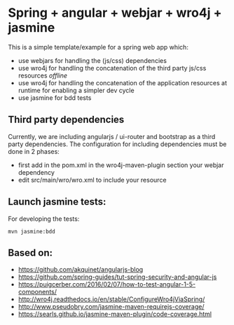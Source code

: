 # Spring + angular + webjar + wro4j + jasmine

This is a simple template/example for a spring web app which:

 - use webjars for handling the (js/css) dependencies
 - use wro4j for handling the concatenation of the third party js/css resources _offline_
 - use wro4j for handling the concatenation of the application resources at runtime for enabling a simpler dev cycle
 - use jasmine for bdd tests



## Third party dependencies

Currently, we are including angularjs / ui-router and bootstrap as a third party dependencies.
The configuration for including dependencies must be done in 2 phases:

  - first add in the pom.xml in the wro4j-maven-plugin section your webjar dependency
  - edit src/main/wro/wro.xml to include your resource

## Launch jasmine tests:

For developing the tests:

```
mvn jasmine:bdd
```



## Based on:

- https://github.com/akquinet/angularjs-blog
- https://github.com/spring-guides/tut-spring-security-and-angular-js
- https://puigcerber.com/2016/02/07/how-to-test-angular-1-5-components/
- http://wro4j.readthedocs.io/en/stable/ConfigureWro4jViaSpring/
- http://www.pseudobry.com/jasmine-maven-requirejs-coverage/
- https://searls.github.io/jasmine-maven-plugin/code-coverage.html
